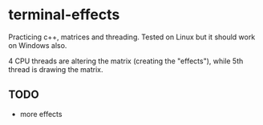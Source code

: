 # terminal-effects
Practicing c++, matrices and threading. Tested on Linux but it should work on Windows also.

4 CPU threads are altering the matrix (creating the "effects"), while 5th thread is drawing the matrix.

## TODO
* more effects